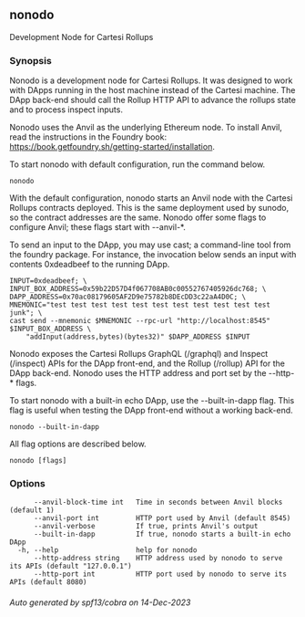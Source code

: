## nonodo

Development Node for Cartesi Rollups

### Synopsis

Nonodo is a development node for Cartesi Rollups. It was designed to work with DApps running in the
host machine instead of the Cartesi machine. The DApp back-end should call the Rollup HTTP API to
advance the rollups state and to process inspect inputs.

Nonodo uses the Anvil as the underlying Ethereum node. To install Anvil, read the instructions in
the Foundry book: https://book.getfoundry.sh/getting-started/installation.

To start nonodo with default configuration, run the command below.

	nonodo

With the default configuration, nonodo starts an Anvil node with the Cartesi Rollups contracts
deployed. This is the same deployment used by sunodo, so the contract addresses are the same.
Nonodo offer some flags to configure Anvil; these flags start with --anvil-*.

To send an input to the DApp, you may use cast; a command-line tool from the foundry package. For
instance, the invocation below sends an input with contents 0xdeadbeef to the running DApp.

	INPUT=0xdeadbeef; \
	INPUT_BOX_ADDRESS=0x59b22D57D4f067708AB0c00552767405926dc768; \
	DAPP_ADDRESS=0x70ac08179605AF2D9e75782b8DEcDD3c22aA4D0C; \
	MNEMONIC="test test test test test test test test test test test junk"; \
	cast send --mnemonic $MNEMONIC --rpc-url "http://localhost:8545" $INPUT_BOX_ADDRESS \
		"addInput(address,bytes)(bytes32)" $DAPP_ADDRESS $INPUT

Nonodo exposes the Cartesi Rollups GraphQL (/graphql) and Inspect (/inspect) APIs for the DApp
front-end, and the Rollup (/rollup) API for the DApp back-end. Nonodo uses the HTTP address and port
set by the --http-* flags.

To start nonodo with a built-in echo DApp, use the --built-in-dapp flag. This flag is useful when
testing the DApp front-end without a working back-end.

	nonodo --built-in-dapp

All flag options are described below.

```
nonodo [flags]
```

### Options

```
      --anvil-block-time int   Time in seconds between Anvil blocks (default 1)
      --anvil-port int         HTTP port used by Anvil (default 8545)
      --anvil-verbose          If true, prints Anvil's output
      --built-in-dapp          If true, nonodo starts a built-in echo DApp
  -h, --help                   help for nonodo
      --http-address string    HTTP address used by nonodo to serve its APIs (default "127.0.0.1")
      --http-port int          HTTP port used by nonodo to serve its APIs (default 8080)
```

###### Auto generated by spf13/cobra on 14-Dec-2023
